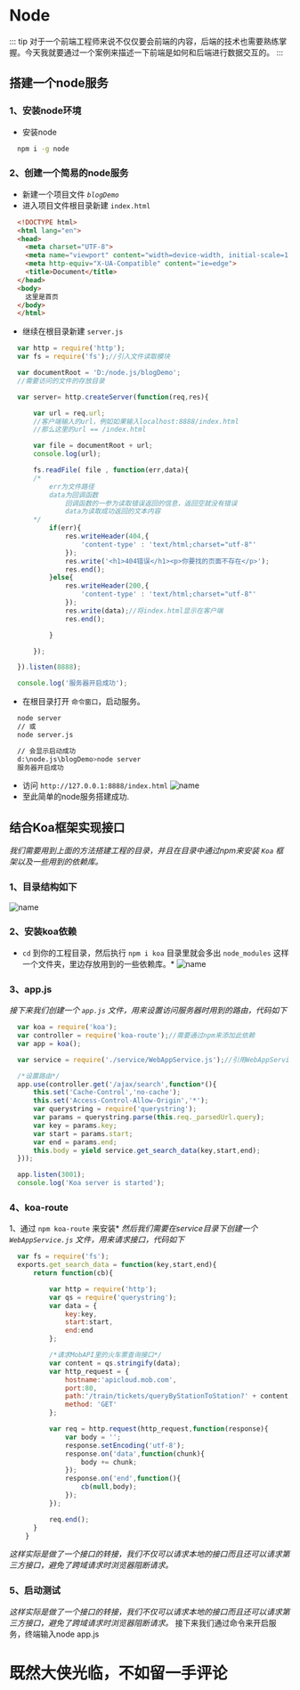 # Node
::: tip
  对于一个前端工程师来说不仅仅要会前端的内容，后端的技术也需要熟练掌握。今天我就要通过一个案例来描述一下前端是如何和后端进行数据交互的。
:::
## 搭建一个node服务
### 1、安装node环境
  * 安装node
  ```sh
    npm i -g node
  ```
### 2、创建一个简易的node服务
  * 新建一个项目文件 *`blogDemo`*
  * 进入项目文件根目录新建 `index.html`
  ```html
    <!DOCTYPE html>
    <html lang="en">
    <head>
      <meta charset="UTF-8">
      <meta name="viewport" content="width=device-width, initial-scale=1.0">
      <meta http-equiv="X-UA-Compatible" content="ie=edge">
      <title>Document</title>
    </head>
    <body>
      这里是首页
    </body>
    </html>
  ```
  * 继续在根目录新建 `server.js`
  ```javascript
    var http = require('http');
    var fs = require('fs');//引入文件读取模块

    var documentRoot = 'D:/node.js/blogDemo';
    //需要访问的文件的存放目录

    var server= http.createServer(function(req,res){

        var url = req.url; 
        //客户端输入的url，例如如果输入localhost:8888/index.html
        //那么这里的url == /index.html 

        var file = documentRoot + url;
        console.log(url);

        fs.readFile( file , function(err,data){
        /*
            err为文件路径
            data为回调函数
                回调函数的一参为读取错误返回的信息，返回空就没有错误
                data为读取成功返回的文本内容
        */
            if(err){
                res.writeHeader(404,{
                    'content-type' : 'text/html;charset="utf-8"'
                });
                res.write('<h1>404错误</h1><p>你要找的页面不存在</p>');
                res.end();
            }else{
                res.writeHeader(200,{
                    'content-type' : 'text/html;charset="utf-8"'
                });
                res.write(data);//将index.html显示在客户端
                res.end();

            }

        });

    }).listen(8888);

    console.log('服务器开启成功');
  ```
  * 在根目录打开 `命令窗口`，启动服务。
  ```sh
    node server
    // 或
    node server.js

    // 会显示启动成功
    d:\node.js\blogDemo>node server
    服务器开启成功
  ```
  * 访问 `http://127.0.0.1:8888/index.html`
  ![name](../.vuepress/public/images/node01.png '描述')
  * 至此简单的node服务搭建成功.
## 结合Koa框架实现接口
  *我们需要用到上面的方法搭建工程的目录，并且在目录中通过npm来安装 `Koa` 框架以及一些用到的依赖库。*
### 1、目录结构如下
  ![name](../.vuepress/public/images/node02.png '描述')
### 2、安装koa依赖
  * `cd` 到你的工程目录，然后执行 `npm i koa` 目录里就会多出 `node_modules` 这样一个文件夹，里边存放用到的一些依赖库。*
  ![name](../.vuepress/public/images/node03.png '描述')
### 3、app.js
  *接下来我们创建一个 `app.js` 文件，用来设置访问服务器时用到的路由，代码如下*
  ```javascript
    var koa = require('koa');
    var controller = require('koa-route');//需要通过npm来添加此依赖
    var app = koa();

    var service = require('./service/WebAppService.js');//引用WebAppService.js

    /*设置路由*/
    app.use(controller.get('/ajax/search',function*(){
        this.set('Cache-Control','no-cache');
        this.set('Access-Control-Allow-Origin','*');
        var querystring = require('querystring');
        var params = querystring.parse(this.req._parsedUrl.query);
        var key = params.key;
        var start = params.start;
        var end = params.end;
        this.body = yield service.get_search_data(key,start,end);
    }));

    app.listen(3001);
    console.log('Koa server is started');
  ```
### 4、koa-route
  1、通过 `npm koa-route` 来安装*
  *然后我们需要在service目录下创建一个 `WebAppService.js` 文件，用来请求接口，代码如下*
  ```javascript
    var fs = require('fs');
    exports.get_search_data = function(key,start,end){
        return function(cb){

            var http = require('http');
            var qs = require('querystring');
            var data = {
                key:key,
                start:start,
                end:end
            };

            /*请求MobAPI里的火车票查询接口*/
            var content = qs.stringify(data);
            var http_request = {
                hostname:'apicloud.mob.com',
                port:80,
                path:'/train/tickets/queryByStationToStation?' + content,
                method: 'GET'
            };

            var req = http.request(http_request,function(response){
                var body = '';
                response.setEncoding('utf-8');
                response.on('data',function(chunk){
                    body += chunk;
                });
                response.on('end',function(){
                    cb(null,body);
                });
            });

            req.end();
        }
      }
  ```
  *这样实际是做了一个接口的转接，我们不仅可以请求本地的接口而且还可以请求第三方接口，避免了跨域请求时浏览器阻断请求。*
### 5、启动测试
  *这样实际是做了一个接口的转接，我们不仅可以请求本地的接口而且还可以请求第三方接口，避免了跨域请求时浏览器阻断请求。*
  接下来我们通过命令来开启服务，终端输入node app.js
# 既然大侠光临，不如留一手评论

<Vssue title="Vssue Demo" />

